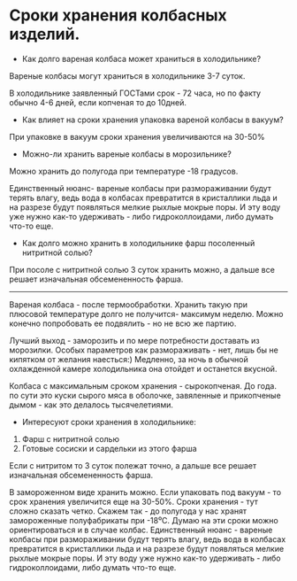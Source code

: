 # Сроки хранения колбасных изделий.
- Как долго вареная колбаса может храниться в холодильнике?

Вареные колбасы могут храниться в холодильнике 3-7 суток.

В холодильнике заявленный ГОСТами срок - 72 часа, но по факту обычно 4-6 дней, если копченая то до 10дней.

- Как влияет на сроки хранения упаковка вареной колбасы в вакуум?

При упаковке в вакуум сроки хранения увеличиваются на 30-50%

- Можно-ли хранить вареные колбасы в морозильнике?

Можно хранить до полугода при температуре -18 градусов.

Единственный нюанс- вареные колбасы при размораживании будут терять влагу, ведь вода в колбасах превратится в кристаллики льда и на разрезе будут появляться мелкие рыхлые мокрые поры. И эту воду уже нужно как-то удерживать - либо гидроколлоидами, либо думать что-то еще.

- Как долго можно хранить в холодильнике фарш посоленный нитритной солью?

При посоле с нитритной солью 3 суток хранить можно, а дальше все решает изначальная обсемененность фарша.

---
Вареная колбаса - после термообработки. Хранить такую при плюсовой температуре долго не получится- максимум неделю. Можно конечно попробовать ее подвялить - но не всю же партию. 

Лучший выход - заморозить и по мере потребности доставать из морозилки. Особых параметров как размораживать - нет, лишь бы не кипятком от желания наесться:) Медленно, за ночь в обычной охлажденной камере холодильника она отойдет и останется вкусной.

Колбаса с максимальным сроком хранения - сырокопченая. До года. по сути это куски сырого мяса в оболочке, завяленные и прикопченые дымом - как это делалось тысячелетиями.

- Интересуют сроки хранения в холодильнике:
 1. Фарш с нитритной солью
 2. Готовые сосиски и сардельки из этого фарша

Если с нитритом то 3 суток полежат точно, а дальше все решает изначальная обсемененность фарша.

В замороженном виде хранить можно. Если упаковать под вакуум - то срок хранения увеличится еще на 30-50%. Сроки хранения - тут сложно сказать четко. Скажем так - до полугода у нас хранят замороженные полуфабрикаты при -18⁰C. Думаю на эти сроки можно ориентироваться и в случае колбас. Единственный нюанс - вареные колбасы при размораживании будут терять влагу, ведь вода в колбасах превратится в кристаллики льда и на разрезе будут появляться мелкие рыхлые мокрые поры. И эту воду уже нужно как-то удерживать - либо гидроколлоидами, либо думать что-то еще.
